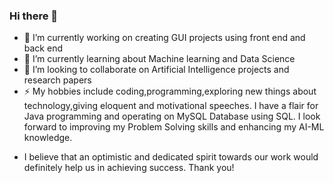 ### Hi there 👋

- 🔭 I’m currently working on creating GUI projects using front end and back end
- 🌱 I’m currently learning about Machine learning and Data Science
- 👯 I’m looking to collaborate on Artificial Intelligence projects and research papers
- ⚡ My hobbies include coding,programming,exploring new things about technology,giving eloquent and motivational speeches.
I have a flair for Java programming and operating on MySQL Database using SQL. I look forward to improving my Problem Solving skills and enhancing my AI-ML knowledge.
* I believe that an optimistic and dedicated spirit towards our work would definitely help us in achieving success. 
Thank you!
	
